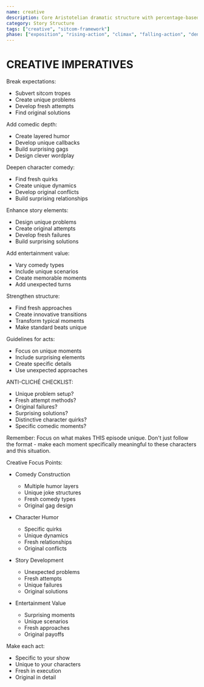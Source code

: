 ```yaml
---
name: creative
description: Core Aristotelian dramatic structure with percentage-based story stages and character elements
category: Story Structure
tags: ["creative", "sitcom-framework"]
phase: ["exposition", "rising-action", "climax", "falling-action", "denouement"]
---
```


# CREATIVE IMPERATIVES

Break expectations:

* Subvert sitcom tropes
* Create unique problems
* Develop fresh attempts
* Find original solutions

Add comedic depth:

* Create layered humor
* Develop unique callbacks
* Build surprising gags
* Design clever wordplay

Deepen character comedy:

* Find fresh quirks
* Create unique dynamics
* Develop original conflicts
* Build surprising relationships

Enhance story elements:

* Design unique problems
* Create original attempts
* Develop fresh failures
* Build surprising solutions

Add entertainment value:

* Vary comedy types
* Include unique scenarios
* Create memorable moments
* Add unexpected turns

Strengthen structure:

* Find fresh approaches
* Create innovative transitions
* Transform typical moments
* Make standard beats unique

Guidelines for acts:

* Focus on unique moments
* Include surprising elements
* Create specific details
* Use unexpected approaches

ANTI-CLICHÉ CHECKLIST:

* Unique problem setup?
* Fresh attempt methods?
* Original failures?
* Surprising solutions?
* Distinctive character quirks?
* Specific comedic moments?

Remember: Focus on what makes THIS episode unique. Don't just follow the format - make each moment specifically meaningful to these characters and this situation.

Creative Focus Points:

* Comedy Construction
  * Multiple humor layers
  * Unique joke structures
  * Fresh comedy types
  * Original gag design

* Character Humor
  * Specific quirks
  * Unique dynamics
  * Fresh relationships
  * Original conflicts

* Story Development
  * Unexpected problems
  * Fresh attempts
  * Unique failures
  * Original solutions

* Entertainment Value
  * Surprising moments
  * Unique scenarios
  * Fresh approaches
  * Original payoffs

Make each act:

* Specific to your show
* Unique to your characters
* Fresh in execution
* Original in detail
